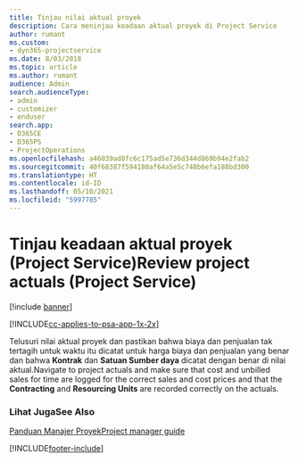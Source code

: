 ```yaml
---
title: Tinjau nilai aktual proyek
description: Cara meninjau keadaan aktual proyek di Project Service
author: rumant
ms.custom:
- dyn365-projectservice
ms.date: 8/03/2018
ms.topic: article
ms.author: rumant
audience: Admin
search.audienceType:
- admin
- customizer
- enduser
search.app:
- D365CE
- D365PS
- ProjectOperations
ms.openlocfilehash: a46039ad8fc6c175ad5e736d344d869b94e2fab2
ms.sourcegitcommit: 40f68387f594180af64a5e5c748b6efa188bd300
ms.translationtype: HT
ms.contentlocale: id-ID
ms.lasthandoff: 05/10/2021
ms.locfileid: "5997785"
---
```

# <a name="review-project-actuals-project-service"></a><span data-ttu-id="b4815-103">Tinjau keadaan aktual proyek (Project Service)</span><span class="sxs-lookup"><span data-stu-id="b4815-103">Review project actuals (Project Service)</span></span>

[!include [banner](../includes/psa-now-project-operations.md)]

[!INCLUDE[cc-applies-to-psa-app-1x-2x](../includes/cc-applies-to-psa-app-1x-2x.md)]

<span data-ttu-id="b4815-104">Telusuri nilai aktual proyek dan pastikan bahwa biaya dan penjualan tak tertagih untuk waktu itu dicatat untuk harga biaya dan penjualan yang benar dan bahwa **Kontrak** dan **Satuan Sumber daya** dicatat dengan benar di nilai aktual.</span><span class="sxs-lookup"><span data-stu-id="b4815-104">Navigate to project actuals and make sure that cost and unbilled sales for time are logged for the correct sales and cost prices and that the **Contracting** and **Resourcing Units** are recorded correctly on the actuals.</span></span>  
  
### <a name="see-also"></a><span data-ttu-id="b4815-105">Lihat Juga</span><span class="sxs-lookup"><span data-stu-id="b4815-105">See Also</span></span>  
 [<span data-ttu-id="b4815-106">Panduan Manajer Proyek</span><span class="sxs-lookup"><span data-stu-id="b4815-106">Project manager guide</span></span>](../psa/project-manager-guide.md)


[!INCLUDE[footer-include](../includes/footer-banner.md)]